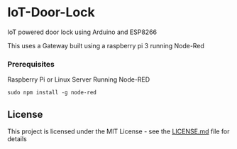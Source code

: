 # IoT-Door-Lock
IoT powered door lock using Arduino and ESP8266

This uses a Gateway built using a raspberry pi 3 running Node-Red

### Prerequisites

Raspberry Pi or Linux Server Running Node-RED

```
sudo npm install -g node-red
```



## License

This project is licensed under the MIT License - see the [LICENSE.md](LICENSE.md) file for details
